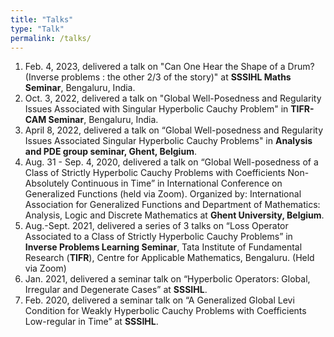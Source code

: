 ```yaml
---
title: "Talks"
type: "Talk"
permalink: /talks/
---
```


1. Feb. 4, 2023, delivered a talk on "Can One Hear the Shape of a Drum? (Inverse problems : the other 2/3 of the story)" at **SSSIHL Maths Seminar**, Bengaluru, India.
1. Oct. 3, 2022, delivered a talk on "Global Well-Posedness and Regularity Issues Associated with Singular Hyperbolic Cauchy Problem" in **TIFR-CAM Seminar**, Bengaluru, India.
1. April 8, 2022, delivered a talk on “Global Well-posedness and Regularity Issues Associated Singular Hyperbolic Cauchy Problems" in **Analysis and PDE group seminar, Ghent, Belgium**.
1. Aug. 31 - Sep. 4, 2020, delivered a talk on “Global Well-posedness of a Class of Strictly Hyperbolic Cauchy Problems with Coefficients Non-Absolutely Continuous in Time” in International Conference on Generalized Functions (held via Zoom). Organized by: International Association for Generalized Functions and Department of Mathematics: Analysis, Logic and Discrete Mathematics at **Ghent University, Belgium**.
1. Aug.-Sept. 2021, delivered a series of 3 talks on “Loss Operator Associated to a Class of Strictly Hyperbolic Cauchy Problems” in **Inverse Problems Learning Seminar**, Tata Institute of Fundamental Research (**TIFR**), Centre for Applicable Mathematics, Bengaluru. (Held via Zoom)
1. Jan. 2021, delivered a seminar talk on “Hyperbolic Operators: Global, Irregular and Degenerate Cases” at **SSSIHL**.
1. Feb. 2020, delivered a seminar talk on “A Generalized Global Levi Condition for Weakly Hyperbolic Cauchy Problems with Coefficients Low-regular in Time” at **SSSIHL**.
